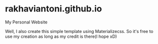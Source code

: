 # rakhaviantoni.github.io
My Personal Website

Well, I also create this simple template using Materializecss.
So it's free to use my creation as long as my credit is there(I hope xD)
